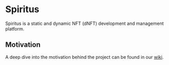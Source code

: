 # Spiritus

Spiritus is a static and dynamic NFT (dNFT) development and management platform.

## Motivation

A deep dive into the motivation behind the project can be found in our [wiki](https://github.com/Silika-Studio/spiritus/wiki/Motivation).
